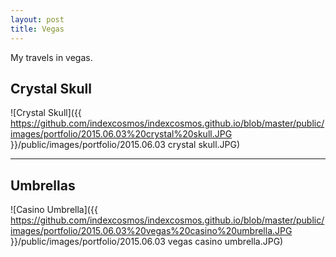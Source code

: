 ```yaml
---
layout: post
title: Vegas
---
```


<div class="message">
 My travels in vegas.
</div>

## Crystal Skull

![Crystal Skull]({{ https://github.com/indexcosmos/indexcosmos.github.io/blob/master/public/images/portfolio/2015.06.03%20crystal%20skull.JPG }}/public/images/portfolio/2015.06.03 crystal skull.JPG)

***

## Umbrellas

![Casino Umbrella]({{ https://github.com/indexcosmos/indexcosmos.github.io/blob/master/public/images/portfolio/2015.06.03%20vegas%20casino%20umbrella.JPG }}/public/images/portfolio/2015.06.03 vegas casino umbrella.JPG)
